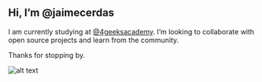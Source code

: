 ## Hi, I’m @jaimecerdas

I am currently studying at [ @4geeksacademy](https://github.com/4geeksacademy). I’m looking to collaborate with open source projects and learn from the community.

Thanks for stopping by.



![alt text](https://avataaars.io/?avatarStyle=Transparent&topType=ShortHairShortCurly&accessoriesType=Blank&hairColor=BrownDark&facialHairType=Blank&clotheType=Hoodie&clotheColor=Heather&eyeType=Default&eyebrowType=FlatNatural&mouthType=Twinkle&skinColor=Light "Jaime")


<!---
jaimecerdas/jaimecerdas is a ✨ special ✨ repository because its `README.md` (this file) appears on your GitHub profile.
You can click the Preview link to take a look at your changes.
--->
